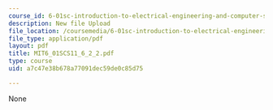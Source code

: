 ```yaml
---
course_id: 6-01sc-introduction-to-electrical-engineering-and-computer-science-i-spring-2011
description: New file Upload
file_location: /coursemedia/6-01sc-introduction-to-electrical-engineering-and-computer-science-i-spring-2011/a7c47e38b678a77091dec59de0c85d75_MIT6_01SCS11_6_2_2.pdf
file_type: application/pdf
layout: pdf
title: MIT6_01SCS11_6_2_2.pdf
type: course
uid: a7c47e38b678a77091dec59de0c85d75

---
```

None